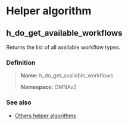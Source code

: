 # Helper algorithm

## h_do_get_available_workflows

Returns the list of all available workflow types.
    
### Definition

> **Name:** h_do_get_available_workflows
> 
> **Namespace:** OMNAv2

### See also
* [Others helper algorithms](overview?id=h_do_get_available_workflows)